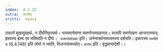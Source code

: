 ```yaml
---
index:  4.2.25
sutra:  कस्येत्
vritti:  nyasa
---
```


तकारो मुखसुखार्थः, न दीर्घनिवृत्त्यर्थः। भाव्यमानेमाणा सवर्णानामग्रहणात्। सत्यपि सवर्णग्रहण आन्तरतम्याद् ह्रस्वस्य ह्रस्व एव भविष्यति न दीर्घः। ` प्रजापतेर्वाचकः` इति। अनेनासर्वनामत्वमस्य दर्शयति। इकारस्य `यस्येति च` (6.4.148) इति लोपो न भवति, विधानसामर्थ्यात्। `कायम्` इति। वृद्ध्यायादेशौ।।

